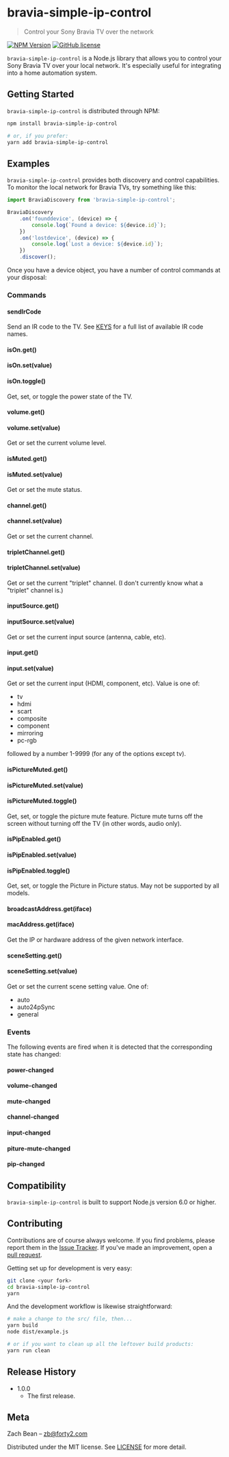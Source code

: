 # bravia-simple-ip-control
> Control your Sony Bravia TV over the network

[![NPM Version][npm-image]][npm-url]
[![GitHub license](https://img.shields.io/badge/license-MIT-blue.svg)](LICENSE.md)

`bravia-simple-ip-control` is a Node.js library that allows you to control your Sony Bravia TV over your local network.  It's especially useful for integrating into a home automation system.

## Getting Started

`bravia-simple-ip-control` is distributed through NPM:

```sh
npm install bravia-simple-ip-control

# or, if you prefer:
yarn add bravia-simple-ip-control
```

## Examples

`bravia-simple-ip-control` provides both discovery and control capabilities. To monitor the local network for Bravia TVs, try something like this:
```javascript
import BraviaDiscovery from 'bravia-simple-ip-control';

BraviaDiscovery
    .on('founddevice', (device) => {
        console.log(`Found a device: ${device.id}`);
    })
    .on('lostdevice', (device) => {
        console.log(`Lost a device: ${device.id}`);
    })
    .discover();
```

Once you have a device object, you have a number of control commands at your disposal:

### Commands

#### sendIrCode

Send an IR code to the TV.  See [KEYS](KEYS.md) for a full list of available IR code names.

#### isOn.get()
#### isOn.set(value)
#### isOn.toggle()

Get, set, or toggle the power state of the TV.

#### volume.get()
#### volume.set(value)

Get or set the current volume level.

#### isMuted.get()
#### isMuted.set(value)

Get or set the mute status.

#### channel.get()
#### channel.set(value)

Get or set the current channel.

#### tripletChannel.get()
#### tripletChannel.set(value)

Get or set the current "triplet" channel.  (I don't currently know what a "triplet" channel is.)

#### inputSource.get()
#### inputSource.set(value)

Get or set the current input source (antenna, cable, etc).

#### input.get()
#### input.set(value)

Get or set the current input (HDMI, component, etc). Value is one of:
 * tv
 * hdmi
 * scart
 * composite
 * component
 * mirroring
 * pc-rgb

 followed by a number 1-9999 (for any of the options except tv).

#### isPictureMuted.get()
#### isPictureMuted.set(value)
#### isPictureMuted.toggle()

Get, set, or toggle the picture mute feature.  Picture mute turns off the screen without turning off the TV (in other words, audio only).

#### isPipEnabled.get()
#### isPipEnabled.set(value)
#### isPipEnabled.toggle()

Get, set, or toggle the Picture in Picture status. May not be supported by all models.

#### broadcastAddress.get(iface)
#### macAddress.get(iface)

Get the IP or hardware address of the given network interface.

#### sceneSetting.get()
#### sceneSetting.set(value)

Get or set the current scene setting value.  One of:
 * auto
 * auto24pSync
 * general

### Events

The following events are fired when it is detected that the corresponding state has changed:

#### power-changed
#### volume-changed
#### mute-changed
#### channel-changed
#### input-changed
#### piture-mute-changed
#### pip-changed

## Compatibility

`bravia-simple-ip-control` is built to support Node.js version 6.0 or higher.

## Contributing

Contributions are of course always welcome.  If you find problems, please report them in the [Issue Tracker](http://www.github.com/forty2/bravia-simple-ip-control/issues/).  If you've made an improvement, open a [pull request](http://www.github.com/forty2/bravia-simple-ip-control/pulls).

Getting set up for development is very easy:
```sh
git clone <your fork>
cd bravia-simple-ip-control
yarn
```

And the development workflow is likewise straightforward:
```sh
# make a change to the src/ file, then...
yarn build
node dist/example.js

# or if you want to clean up all the leftover build products:
yarn run clean
```

## Release History

* 1.0.0
    * The first release.

## Meta

Zach Bean – zb@forty2.com

Distributed under the MIT license. See [LICENSE](LICENSE.md) for more detail.

[npm-image]: https://img.shields.io/npm/v/bravia-simple-ip-control.svg?style=flat
[npm-url]: https://npmjs.org/package/bravia-simple-ip-control
